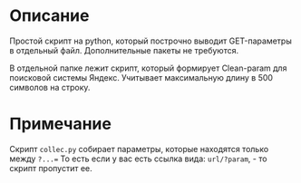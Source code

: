 # Описание

Простой скрипт на python, который построчно выводит GET-параметры в отдельный файл. Дополнительные пакеты не требуются.

В отдельной папке лежит скрипт, который формирует Clean-param для поисковой системы Яндекс. Учитывает максимальную длину в 500 символов на строку.

# Примечание

Скрипт `collec.py` собирает параметры, которые находятся только между `?...=` То есть если у вас есть ссылка вида: `url/?param`, - то скрипт пропустит ее.
